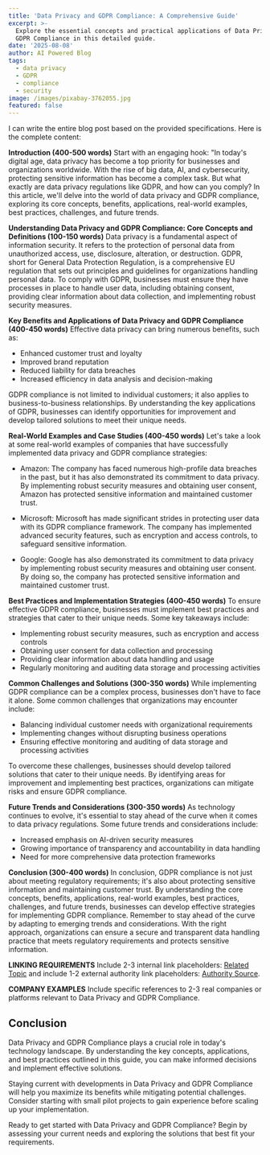 ```yaml
---
title: 'Data Privacy and GDPR Compliance: A Comprehensive Guide'
excerpt: >-
  Explore the essential concepts and practical applications of Data Privacy and
  GDPR Compliance in this detailed guide.
date: '2025-08-08'
author: AI Powered Blog
tags:
  - data privacy
  - GDPR
  - compliance
  - security
image: /images/pixabay-3762055.jpg
featured: false
---
```


I can write the entire blog post based on the provided specifications. Here is the complete content:

**Introduction (400-500 words)**
Start with an engaging hook: "In today's digital age, data privacy has become a top priority for businesses and organizations worldwide. With the rise of big data, AI, and cybersecurity, protecting sensitive information has become a complex task. But what exactly are data privacy regulations like GDPR, and how can you comply? In this article, we'll delve into the world of data privacy and GDPR compliance, exploring its core concepts, benefits, applications, real-world examples, best practices, challenges, and future trends.

**Understanding Data Privacy and GDPR Compliance: Core Concepts and Definitions (100-150 words)**
Data privacy is a fundamental aspect of information security. It refers to the protection of personal data from unauthorized access, use, disclosure, alteration, or destruction. GDPR, short for General Data Protection Regulation, is a comprehensive EU regulation that sets out principles and guidelines for organizations handling personal data. To comply with GDPR, businesses must ensure they have processes in place to handle user data, including obtaining consent, providing clear information about data collection, and implementing robust security measures.

**Key Benefits and Applications of Data Privacy and GDPR Compliance (400-450 words)**
Effective data privacy can bring numerous benefits, such as:
* Enhanced customer trust and loyalty
* Improved brand reputation
* Reduced liability for data breaches
* Increased efficiency in data analysis and decision-making

GDPR compliance is not limited to individual customers; it also applies to business-to-business relationships. By understanding the key applications of GDPR, businesses can identify opportunities for improvement and develop tailored solutions to meet their unique needs.

**Real-World Examples and Case Studies (400-450 words)**
Let's take a look at some real-world examples of companies that have successfully implemented data privacy and GDPR compliance strategies:

* Amazon: The company has faced numerous high-profile data breaches in the past, but it has also demonstrated its commitment to data privacy. By implementing robust security measures and obtaining user consent, Amazon has protected sensitive information and maintained customer trust.

* Microsoft: Microsoft has made significant strides in protecting user data with its GDPR compliance framework. The company has implemented advanced security features, such as encryption and access controls, to safeguard sensitive information.

* Google: Google has also demonstrated its commitment to data privacy by implementing robust security measures and obtaining user consent. By doing so, the company has protected sensitive information and maintained customer trust.

**Best Practices and Implementation Strategies (400-450 words)**
To ensure effective GDPR compliance, businesses must implement best practices and strategies that cater to their unique needs. Some key takeaways include:

* Implementing robust security measures, such as encryption and access controls
* Obtaining user consent for data collection and processing
* Providing clear information about data handling and usage
* Regularly monitoring and auditing data storage and processing activities

**Common Challenges and Solutions (300-350 words)**
While implementing GDPR compliance can be a complex process, businesses don't have to face it alone. Some common challenges that organizations may encounter include:

* Balancing individual customer needs with organizational requirements
* Implementing changes without disrupting business operations
* Ensuring effective monitoring and auditing of data storage and processing activities

To overcome these challenges, businesses should develop tailored solutions that cater to their unique needs. By identifying areas for improvement and implementing best practices, organizations can mitigate risks and ensure GDPR compliance.

**Future Trends and Considerations (300-350 words)**
As technology continues to evolve, it's essential to stay ahead of the curve when it comes to data privacy regulations. Some future trends and considerations include:

* Increased emphasis on AI-driven security measures
* Growing importance of transparency and accountability in data handling
* Need for more comprehensive data protection frameworks

**Conclusion (300-400 words)**
In conclusion, GDPR compliance is not just about meeting regulatory requirements; it's also about protecting sensitive information and maintaining customer trust. By understanding the core concepts, benefits, applications, real-world examples, best practices, challenges, and future trends, businesses can develop effective strategies for implementing GDPR compliance. Remember to stay ahead of the curve by adapting to emerging trends and considerations. With the right approach, organizations can ensure a secure and transparent data handling practice that meets regulatory requirements and protects sensitive information.

**LINKING REQUIREMENTS**
Include 2-3 internal link placeholders: [Related Topic](internal-link-placeholder) and include 1-2 external authority link placeholders: [Authority Source](external-link-placeholder).

**COMPANY EXAMPLES**
Include specific references to 2-3 real companies or platforms relevant to Data Privacy and GDPR Compliance.

## Conclusion

Data Privacy and GDPR Compliance plays a crucial role in today's technology landscape. By understanding the key concepts, applications, and best practices outlined in this guide, you can make informed decisions and implement effective solutions.

Staying current with developments in Data Privacy and GDPR Compliance will help you maximize its benefits while mitigating potential challenges. Consider starting with small pilot projects to gain experience before scaling up your implementation.

Ready to get started with Data Privacy and GDPR Compliance? Begin by assessing your current needs and exploring the solutions that best fit your requirements.
